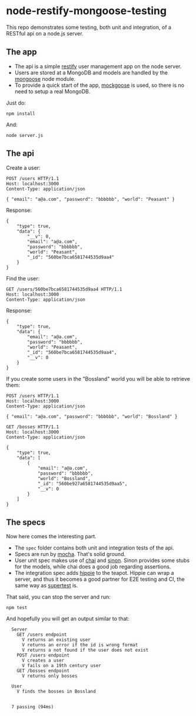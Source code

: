 # node-restify-mongoose-testing

This repo demonstrates some testing, both unit and integration, of a RESTful api on a node.js server.

## The app

- The api is a simple [restify](http://mcavage.me/node-restify/) user management app on the node server.
- Users are stored at a MongoDB and models are handled by the [mongoose](http://mongoosejs.com/) node module.
- To provide a quick start of the app, [mockgoose](https://github.com/mccormicka/Mockgoose) is used, so there is no need to setup a real MongoDB.

Just do:

    npm install

And:

    node server.js

## The api

Create a user:

```
POST /users HTTP/1.1
Host: localhost:3000
Content-Type: application/json

{ "email": "a@a.com", "password": "bbbbbb", "world": "Peasant" }
```

Response:

```
{
    "type": true,
    "data": {
        "__v": 0,
        "email": "a@a.com",
        "password": "bbbbbb",
        "world": "Peasant",
        "_id": "560be7bca6581744535d9aa4"
    }
}
```
Find the user:

```
GET /users/560be7bca6581744535d9aa4 HTTP/1.1
Host: localhost:3000
Content-Type: application/json
```
Response:

```
{
    "type": true,
    "data": {
        "email": "a@a.com",
        "password": "bbbbbb",
        "world": "Peasant",
        "_id": "560be7bca6581744535d9aa4",
        "__v": 0
    }
}
```
If you create some users in the "Bossland" world you will be able to retrieve them:

```
POST /users HTTP/1.1
Host: localhost:3000
Content-Type: application/json

{ "email": "a@a.com", "password": "bbbbbb", "world": "Bossland" }
```

```
GET /bosses HTTP/1.1
Host: localhost:3000
Content-Type: application/json
```

```
{
    "type": true,
    "data": [
        {
            "email": "a@a.com",
            "password": "bbbbbb",
            "world": "Bossland",
            "_id": "560be927a6581744535d9aa5",
            "__v": 0
        }
    ]
}
```

## The specs

Now here comes the interesting part.

- The ```spec``` folder contains both unit and integration tests of the api.
- Specs are run by [mocha](https://mochajs.org/). That's solid ground.
- User unit spec makes use of [chai](http://chaijs.com/) and [sinon](http://sinonjs.org/). Sinon provides some stubs for the models, while chai does a good job regarding assertions.
- The integration spec adds [hippie](https://github.com/vesln/hippie) to the teapot. Hippie can wrap a server, and thus it becomes a good partner for E2E testing and CI, the same way as [supertest](https://github.com/visionmedia/supertest) is.

That said, you can stop the server and run:

    npm test

And hopefully you will get an output similar to that:

```
  Server
    GET /users endpoint
      V returns an existing user
      V returns an error if the id is wrong format
      V returns a not found if the user does not exist
    POST /users endpoint
      V creates a user
      V fails on a 19th century user
    GET /bosses endpoint
      V returns only bosses

  User
    V finds the bosses in Bossland


  7 passing (94ms)
```



